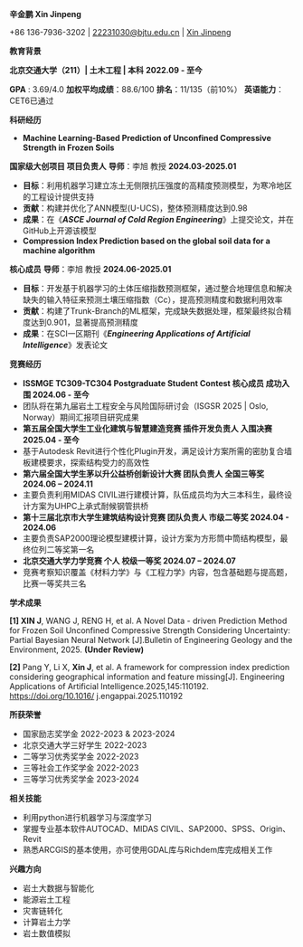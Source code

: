 **辛金鹏 Xin Jinpeng**

+86 136-7936-3202 | [22231030@bjtu.edu.cn](mailto:22231030@bjtu.edu.cn) | [Xin Jinpeng](https://jinpeng-xin.github.io/)

**教育背景**

**北京交通大学（211）| 土木工程 | 本科** **2022.09 - 至今**

**GPA** : 3.69/4.0 **加权平均成绩**：88.6/100 **排名**：11/135（前10%） **英语能力**：CET6已通过

**科研经历**

- **Machine Learning-Based Prediction of Unconfined Compressive Strength in Frozen Soils**

**国家级大创项目 项目负责人** **导师**：李旭 教授 **2024.03-2025.01**

- **目标**：利用机器学习建立冻土无侧限抗压强度的高精度预测模型，为寒冷地区的工程设计提供支持
- **贡献**：构建并优化了ANN模型(U-UCS)，整体预测精度达到0.98
- **成果**：在《**_ASCE Journal of Cold Region Engineering_**》上提交论文，并在GitHub上开源该模型
- **Compression Index Prediction based on the global soil data for a machine algorithm**

**核心成员** **导师**：李旭 教授 **2024.06-2025.01**

- **目标**：开发基于机器学习的土体压缩指数预测框架，通过整合地理信息和解决缺失的输入特征来预测土壤压缩指数（Cc），提高预测精度和数据利用效率
- **贡献**：构建了Trunk-Branch的ML框架，完成缺失数据处理，框架最终拟合精度达到0.901，显著提高预测精度
- **成果**：在SCI一区期刊《**_Engineering Applications of Artificial Intelligence_**》发表论文

**竞赛经历**

- **ISSMGE TC309-TC304 Postgraduate Student Contest 核心成员 成功入围 2024.06 - 至今**
- 团队将在第九届岩土工程安全与风险国际研讨会（ISGSR 2025 | Oslo, Norway）期间汇报项目研究成果
- **第五届全国大学生工业化建筑与智慧建造竞赛 插件开发负责人 入围决赛 2025.04 - 至今**
- 基于Autodesk Revit进行个性化Plugin开发，满足设计方案所需的密肋复合墙板建模要求，探索结构受力的高效性
- **第六届全国大学生茅以升公益桥创新设计大赛 团队负责人 全国三等奖 2024.06 – 2024.11**
- 主要负责利用MIDAS CIVIL进行建模计算，队伍成员均为大三本科生，最终设计方案为UHPC上承式耐候钢管拱桥
- **第十三届北京市大学生建筑结构设计竞赛 团队负责人 市级二等奖 2024.04 - 2024.06**
- 主要负责SAP2000理论模型建模计算，设计方案为方形筒中筒结构模型，最终位列二等奖第一名
- **北京交通大学力学竞赛 个人 校级一等奖 2024.07 – 2024.07**
- 竞赛考察知识覆盖《材料力学》与《工程力学》内容，包含基础题与提高题，比赛一等奖共三名

**学术成果**

**\[1\] XIN J**, WANG J, RENG H, et al. A Novel Data - driven Prediction Method for Frozen Soil Unconfined Compressive Strength Considering Uncertainty: Partial Bayesian Neural Network \[J\].Bulletin of Engineering Geology and the Environment, 2025. **(Under Review)**

**\[2\]** Pang Y, Li X, **Xin J**, et al. A framework for compression index prediction considering geographical information and feature missing\[J\]. Engineering Applications of Artificial Intelligence.2025,145:110192. https://doi.org/10.1016/ j.engappai.2025.110192

**所获荣誉**

- 国家励志奖学金 2022-2023 & 2023-2024
- 北京交通大学三好学生 2022-2023
- 二等学习优秀奖学金 2022-2023
- 三等社会工作奖学金 2022-2023
- 三等学习优秀奖学金 2023-2024

**相关技能**

- 利用python进行机器学习与深度学习
- 掌握专业基本软件AUTOCAD、MIDAS CIVIL、SAP2000、SPSS、Origin、Revit
- 熟悉ARCGIS的基本使用，亦可使用GDAL库与Richdem库完成相关工作

**兴趣方向**

- 岩土大数据与智能化
- 能源岩土工程
- 灾害链转化
- 计算岩土力学
- 岩土数值模拟